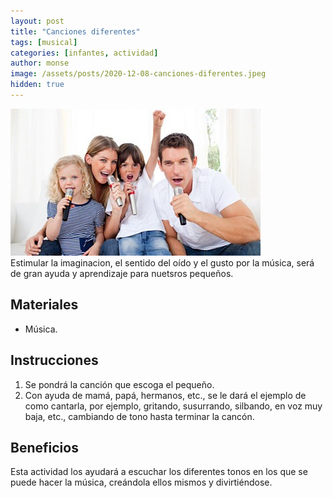 ```yaml
---
layout: post
title: "Canciones diferentes"
tags: [musical]
categories: [infantes, actividad]
author: monse
image: /assets/posts/2020-12-08-canciones-diferentes.jpeg
hidden: true
---
```

![Actividad de canciones](/assets/posts/2020-12-08-canciones-diferentes.jpeg)<br/> 
Estimular la imaginacion, el sentido del oído y el gusto por la música, será de gran ayuda y aprendizaje para nuetsros pequeños.  
 
## Materiales 
- Música. 

## Instrucciones 
1. Se pondrá la canción que escoga el pequeño.
2. Con ayuda de mamá, papá, hermanos, etc., se le dará el ejemplo de como cantarla, por ejemplo, gritando, susurrando, silbando, en voz muy baja, etc., cambiando de tono hasta terminar la cancón.

## Beneficios 
Esta actividad los ayudará a escuchar los diferentes tonos en los que se puede hacer la música, creándola ellos mismos y divirtiéndose.